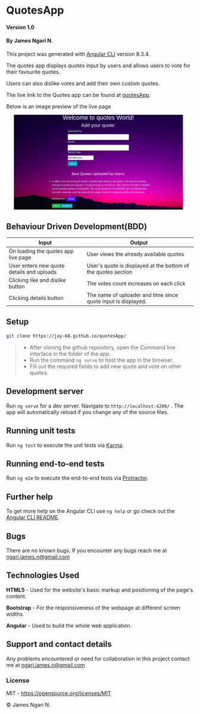 # QuotesApp

#### Version 1.0

#### By **James Ngari N.**

This project was generated with [Angular CLI](https://github.com/angular/angular-cli) version 8.3.4.

The quotes app displays quotes input by users and allows users to vote for their favourite quotes.

Users can also dislike votes and add their own custom quotes.

The live link to the Quotes app can be found at [quotesApp](https://jay-68.github.io/quotesApp/).

Below is an image preview of the live page

 

![quotesApp](src/assets/quotesApp.png)

 ## Behaviour Driven Development(BDD)

| Input                                        | Output                                     |
|----------------------------------------------|--------------------------------------------|
| On loading the quotes app live page |User views the already available quotes
| User enters new quote details and uploads | User's quote is displayed at the bottom of the quotes section
| Clicking like and dislike button              | The votes count increases on each click
| Clicking details button              | The name of uploader and time since quote input is displayed.

## Setup

```bash
git clone https://jay-68.github.io/quotesApp/
```
>- After cloning the github repository, open the Command line interface in the folder of the app.
>- Run the command `ng serve` to host the app in the browser.
>- Fill out the required fields to add new quote and vote on other quotes.


## Development server

Run `ng serve` for a dev server. Navigate to `http://localhost:4200/` . The app will automatically reload if you change any of the source files.


## Running unit tests

Run `ng test` to execute the unit tests via [Karma](https://karma-runner.github.io).

## Running end-to-end tests

Run `ng e2e` to execute the end-to-end tests via [Protractor](http://www.protractortest.org/).

## Further help

To get more help on the Angular CLI use `ng help` or go check out the [Angular CLI README](https://github.com/angular/angular-cli/blob/master/README.md).

## Bugs

There are no known bugs. If you encounter any bugs reach me at <ngari.james.n@gmail.com>

## Technologies Used

**HTML5** - Used for the website's basic markup and positioning of the page's content.

**Bootstrap** - For the responsiveness of the webpage at different screen widths.

**Angular** - Used to build the whole web application.

## Support and contact details

Any problems encountered or need for collaboration in this project contact me at <ngari.james.n@gmail.com>

### License

MIT - <https://opensource.org/licenses/MIT> 

&copy; James Ngari N.
